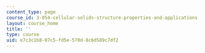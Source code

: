 ```yaml
---
content_type: page
course_id: 3-054-cellular-solids-structure-properties-and-applications-spring-2015
layout: course_home
title: ''
type: course
uid: e7c3c1b8-07c5-fd5e-570d-8c6d589c7df2
---
```

